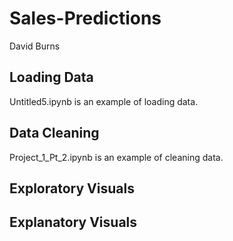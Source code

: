 # Sales-Predictions
David Burns

## Loading Data

Untitled5.ipynb is an example of loading data.

## Data Cleaning

Project_1_Pt_2.ipynb is an example of cleaning data.

## Exploratory Visuals

## Explanatory Visuals
